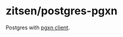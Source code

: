 # zitsen/postgres-pgxn

Postgres with [pgxn client](http://pgxnclient.projects.pgfoundry.org/index.html).
